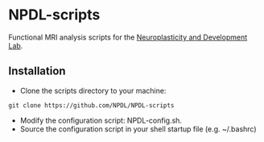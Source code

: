 # NPDL-scripts

Functional MRI analysis scripts for the [Neuroplasticity and Development
Lab](http://sites.krieger.jhu.edu/bedny-lab/).

## Installation

- Clone the scripts directory to your machine:

```
git clone https://github.com/NPDL/NPDL-scripts
```

- Modify the configuration script: NPDL-config.sh.
- Source the configuration script in your shell startup file (e.g. ~/.bashrc)
